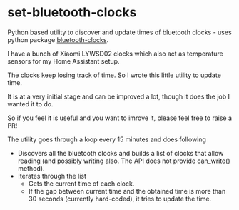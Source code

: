 # set-bluetooth-clocks
Python based utility to discover and update times of bluetooth clocks - uses python package [bluetooth-clocks](https://github.com/koenvervloesem/bluetooth-clocks.git).

I have a bunch of Xiaomi LYWSD02 clocks which also act as temperature sensors for my Home Assistant setup.

The clocks keep losing track of time. So I wrote this little utility to update time.

It is at a very initial stage and can be improved a lot, though it does the job I wanted it to do.

So if you feel it is useful and you want to imrove it, please feel free to raise a PR!

The utility goes through a loop every 15 minutes and does following
* Discovers all the bluetooth clocks and builds a list of clocks that allow reading (and possibly writing also. The API does not provide can_write() method).
* Iterates through the list
  * Gets the current time of each clock.
  * If the gap between current time and the obtained time is more than 30 seconds (currently hard-coded), it tries to update the time.
